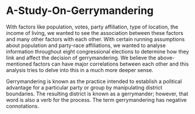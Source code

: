 # A-Study-On-Gerrymandering
With factors like population, votes, party affiliation, type of location, the income of living, we wanted to see the association between these factors and many other factors with each other. With certain running assumptions about population and party-race affiliations, we wanted to analyse information throughout eight congressional elections to determine how they link and affect the decision of gerrymandering. We believe the above-mentioned factors can have major correlations between each other and this analysis tries to delve into this in a much more deeper sense.

Gerrymandering is known as the practice intended to establish a political advantage for a particular party or group by manipulating district boundaries. The resulting district is known as a gerrymander; however, that word is also a verb for the process. The term gerrymandering has negative connotations.

